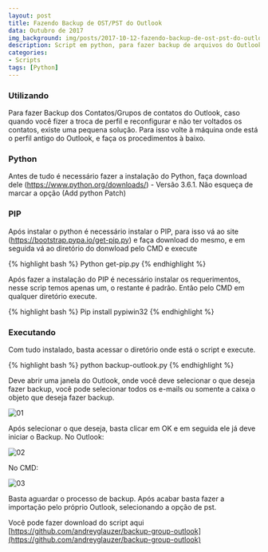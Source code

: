 ```yaml
---
layout: post
title: Fazendo Backup de OST/PST do Outlook
data: Outubro de 2017
img_background: img/posts/2017-10-12-fazendo-backup-de-ost-pst-do-outlook/outlook.jpg
description: Script em python, para fazer backup de arquivos do Outlook tanto como contatos e até OST, convertendo eles para PST
categories:
- Scripts
tags: [Python]
---
```



### Utilizando

Para fazer Backup dos Contatos/Grupos de contatos do Outlook, caso quando você fizer a troca de perfil e reconfigurar e não ter voltados os contatos, existe uma pequena solução.
Para isso volte à máquina onde está o perfil antigo do Outlook, e faça os procedimentos à baixo.

### Python

Antes de tudo é necessário fazer a instalação do Python, faça download dele (https://www.python.org/downloads/) - Versão 3.6.1.  Não esqueça de marcar a opção (Add python Patch)

### PIP

Após instalar o python é necessário instalar o PIP, para isso vá ao site (https://bootstrap.pypa.io/get-pip.py) e faça download do mesmo, e em seguida vá ao diretório do donwload pelo CMD e execute

{% highlight bash %}
Python get-pip.py
{% endhighlight %}

Após fazer a instalação do PIP é necessário instalar os requerimentos, nesse scrip temos apenas um, o restante é padrão. Então pelo CMD em qualquer diretório execute.

{% highlight bash %}
Pip install pypiwin32
{% endhighlight %}

### Executando

Com tudo instalado, basta acessar o diretório onde está o script e execute.

{% highlight bash %}
python backup-outlook.py
{% endhighlight %}

Deve abrir uma janela do Outlook, onde você deve selecionar o que deseja fazer backup, você pode selecionar todos os e-mails ou somente a caixa o objeto que deseja fazer backup.

![01](https://user-images.githubusercontent.com/4019334/27830268-090bd58a-609c-11e7-820b-8a863816a776.PNG)

Após selecionar o que deseja, basta clicar em OK e em seguida ele já deve iniciar o Backup.
No Outlook:

![02](https://user-images.githubusercontent.com/4019334/27830269-090bdd46-609c-11e7-8721-d59786f6f853.PNG)
 
No CMD:

![03](https://user-images.githubusercontent.com/4019334/27830270-090dcd36-609c-11e7-98fb-500d7ac30faa.PNG)

Basta aguardar o processo de backup. Após acabar basta fazer a importação pelo próprio Outlook, selecionando a opção de pst.

Você pode fazer download do script aqui [https://github.com/andreyglauzer/backup-group-outlook](https://github.com/andreyglauzer/backup-group-outlook)



